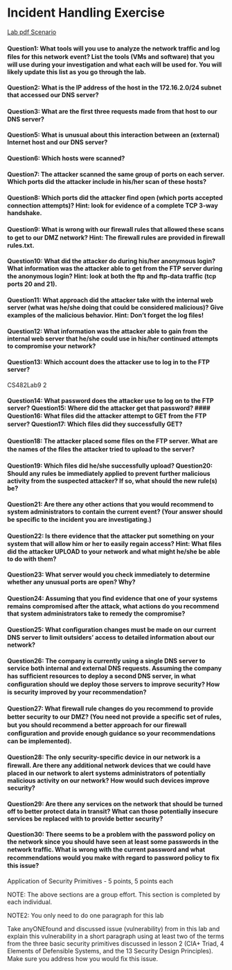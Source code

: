 # Incident Handling Exercise

[Lab pdf Scenario](https://github.com/bhklimk/CS482/blob/master/labs/Incident_Handling/L.pdf)

#### Question1: What tools will you use to analyze the network trafﬁc and log ﬁles for this network event? List the tools (VMs and software) that you will use during your investigation and what each will be used for. You will likely update this list as you go through the lab.
#### Question2: What is the IP address of the host in the 172.16.2.0/24 subnet that accessed our DNS server?
#### Question3: What are the ﬁrst three requests made from that host to our DNS server?
#### Question5: What is unusual about this interaction between an (external) Internet host and our DNS server?
#### Question6: Which hosts were scanned?
#### Question7: The attacker scanned the same group of ports on each server. Which ports did the attacker include in his/her scan of these hosts?
#### Question8: Which ports did the attacker ﬁnd open (which ports accepted connection attempts)? Hint: look for evidence of a complete TCP 3-way handshake.
#### Question9: What is wrong with our ﬁrewall rules that allowed these scans to get to our DMZ network? Hint: The ﬁrewall rules are provided in ﬁrewall rules.txt.
#### Question10: What did the attacker do during his/her anonymous login? What information was the attacker able to get from the FTP server during the anonymous login? Hint: look at both the ftp and ftp-data trafﬁc (tcp ports 20 and 21).
#### Question11: What approach did the attacker take with the internal web server (what was he/she doing that could be considered malicious)? Give examples of the malicious behavior. Hint: Don’t forget the log ﬁles!
#### Question12: What information was the attacker able to gain from the internal web server that he/she could use in his/her continued attempts to compromise your network?
#### Question13: Which account does the attacker use to log in to the FTP server?
CS482Lab9 2
#### Question14: What password does the attacker use to log on to the FTP server? Question15: Where did the attacker get that password? #### Question16: What ﬁles did the attacker attempt to GET from the FTP server? Question17: Which ﬁles did they successfully GET?  
#### Question18: The attacker placed some ﬁles on the FTP server. What are the names of the ﬁles the attacker tried to upload to the server?
#### Question19: Which ﬁles did he/she successfully upload? Question20: Should any rules be immediately applied to prevent further malicious activity from the suspected attacker? If so, what should the new rule(s) be?
#### Question21: Are there any other actions that you would recommend to system administrators to contain the current event? (Your answer should be speciﬁc to the incident you are investigating.)
#### Question22: Is there evidence that the attacker put something on your system that will allow him or her to easily regain access? Hint: What ﬁles did the attacker UPLOAD to your network and what might he/she be able to do with them?
#### Question23: What server would you check immediately to determine whether any unusual ports are open? Why?
#### Question24: Assuming that you ﬁnd evidence that one of your systems remains compromised after the attack, what actions do you recommend that system administrators take to remedy the compromise?
#### Question25: What conﬁguration changes must be made on our current DNS server to limit outsiders’ access to detailed information about our network?
#### Question26: The company is currently using a single DNS server to service both internal and external DNS requests. Assuming the company has sufﬁcient resources to deploy a second DNS server, in what conﬁguration should we deploy those servers to improve security? How is security improved by your recommendation?
#### Question27: What ﬁrewall rule changes do you recommend to provide better security to our DMZ? (You need not provide a speciﬁc set of rules, but you should recommend a better approach for our ﬁrewall conﬁguration and provide enough guidance so your recommendations can be implemented).
#### Question28: The only security-speciﬁc device in our network is a ﬁrewall. Are there any additional network devices that we could have placed in our network to alert systems administrators of potentially malicious activity on our network? How would such devices improve security?
#### Question29: Are there any services on the network that should be turned off to better protect data in transit? What can those potentially insecure services be replaced with to provide better security?
#### Question30: There seems to be a problem with the password policy on the network since you should have seen at least some passwords in the network trafﬁc. What is wrong with the current password and what recommendations would you make with regard to password policy to ﬁx this issue?

Application of Security Primitives - 5 points, 5 points each

NOTE: The above sections are a group effort. This section is completed by each individual. 

NOTE2: You only need to do one paragraph for this lab 

Take anyONEfound and discussed issue (vulnerability) from in this lab and explain this vulnerability in a short paragraph using at least two of the terms from the three basic security primitives discussed in lesson 2 (CIA+ Triad, 4 Elements of Defensible Systems, and the 13 Security Design Principles). Make sure you address how you would ﬁx this issue.

